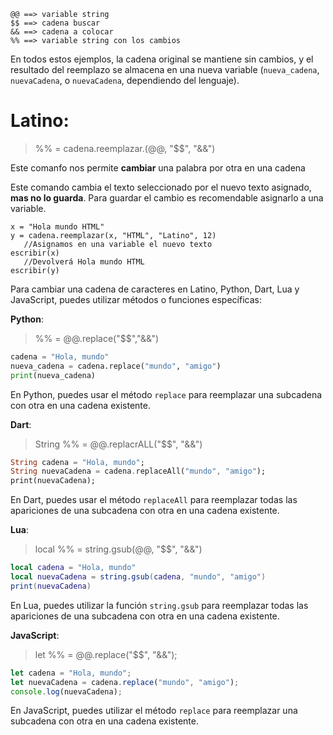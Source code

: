 ```
@@ ==> variable string
$$ ==> cadena buscar
&& ==> cadena a colocar
%% ==> variable string con los cambios
```




En todos estos ejemplos, la cadena original se mantiene sin cambios, y el resultado del reemplazo se almacena en una nueva variable (`nueva_cadena`, `nuevaCadena`, o `nuevaCadena`, dependiendo del lenguaje).

# **Latino**: 
> %% = cadena.reemplazar.(@@, "$$", "&&") 

Este comanfo nos permite **cambiar** una palabra por otra en una cadena

Este comando cambia el texto seleccionado por el nuevo texto asignado, **mas no lo guarda**.
Para guardar el cambio es recomendable asignarlo a una variable.
```latino
x = "Hola mundo HTML"
y = cadena.reemplazar(x, "HTML", "Latino", 12)     
   //Asignamos en una variable el nuevo texto
escribir(x)                                        
   //Devolverá Hola mundo HTML
escribir(y)
```

Para cambiar una cadena de caracteres en Latino, Python, Dart, Lua y JavaScript, puedes utilizar métodos o funciones específicas:

**Python**: 
> %% = @@.replace("$$","&&")
```python
cadena = "Hola, mundo"
nueva_cadena = cadena.replace("mundo", "amigo")
print(nueva_cadena)
```
En Python, puedes usar el método `replace` para reemplazar una subcadena con otra en una cadena existente.

**Dart**: 
> String %% = @@.replacrALL("$$", "&&") 
```dart
String cadena = "Hola, mundo";
String nuevaCadena = cadena.replaceAll("mundo", "amigo");
print(nuevaCadena);
```
En Dart, puedes usar el método `replaceAll` para reemplazar todas las apariciones de una subcadena con otra en una cadena existente.

**Lua**: 
> local %% = string.gsub(@@, "$$", "&&") 
```lua
local cadena = "Hola, mundo"
local nuevaCadena = string.gsub(cadena, "mundo", "amigo")
print(nuevaCadena)
```
En Lua, puedes utilizar la función `string.gsub` para reemplazar todas las apariciones de una subcadena con otra en una cadena existente.

**JavaScript**:
> let %% = @@.replace("$$", "&&");
```javascript
let cadena = "Hola, mundo";
let nuevaCadena = cadena.replace("mundo", "amigo");
console.log(nuevaCadena);
```
En JavaScript, puedes utilizar el método `replace` para reemplazar una subcadena con otra en una cadena existente.

